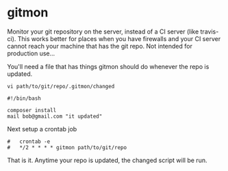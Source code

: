 # gitmon

Monitor your git repository on the server, instead of a CI server (like travis-ci). This works better for places when you have firewalls and your CI server cannot reach your machine that has the git repo. Not intended for production use...

You'll need a file that has things gitmon should do whenever the repo is updated.

`vi path/to/git/repo/.gitmon/changed`

```
#!/bin/bash

composer install
mail bob@gmail.com "it updated"
```

Next setup a crontab job

```
#   crontab -e
#   */2 * * * * gitmon path/to/git/repo
```

That is it. Anytime your repo is updated, the changed script will be run.
